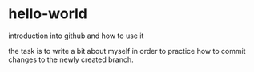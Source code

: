 # hello-world
introduction into github and how to use it

the task is to write a bit about myself in order to practice how to commit changes to the newly created branch.
